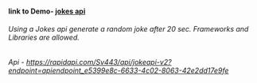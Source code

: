 #### link to Demo- [jokes api](https://abiola-farounbi.github.io/ecx-30days-of-code/day13/)
###### Using a Jokes api generate a random joke after 20 sec. Frameworks and Libraries are allowed.
 ###### Api - https://rapidapi.com/Sv443/api/jokeapi-v2?endpoint=apiendpoint_e5399e8c-6633-4c02-8063-42e2dd17e9fe
